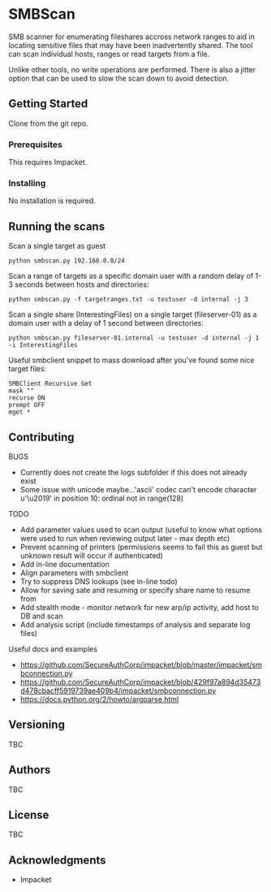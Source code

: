 # SMBScan

SMB scanner for enumerating fileshares accross network ranges to aid in locating sensitive files that may have been inadvertently shared.
The tool can scan individual hosts, ranges or read targets from a file.

Unlike other tools, no write operations are performed. There is also a jitter option that can be used to slow the scan down to avoid detection.

## Getting Started

Clone from the git repo.

### Prerequisites

This requires Impacket.

### Installing

No installation is required.

## Running the scans

Scan a single target as guest
```
python smbscan.py 192.168.0.0/24
```

Scan a range of targets as a specific domain user with a random delay of 1-3 seconds between hosts and directories:
```
python smbscan.py -f targetranges.txt -u testuser -d internal -j 3
```

Scan a single share (InterestingFiles) on a single target (fileserver-01) as a domain user with a delay of 1 second between directories:
```
python smbscan.py fileserver-01.internal -u testuser -d internal -j 1 -i InterestingFiles
```

Useful smbclient snippet to mass download after you've found some nice target files:
```
SMBClient Recursive Get
mask ""
recurse ON
prompt OFF
mget *
```

## Contributing

BUGS
- Currently does not create the logs subfolder if this does not already exist
- Some issue with unicode maybe...'ascii' codec can't encode character u'\u2019' in position 10: ordinal not in range(128)

 TODO
 - Add parameter values used to scan output (useful to know what options were used to run when reviewing output later - max depth etc)
 - Prevent scanning of printers (permissions seems to fail this as guest but unknown result will occur if authenticated)
 - Add in-line documentation
- Align parameters with smbclient
- Try to suppress DNS lookups (see in-line todo)
- Allow for saving sate and resuming or specify share name to resume from
- Add stealth mode - monitor network for new arp/ip activity, add host to DB and scan
- Add analysis script (include timestamps of analysis and separate log files)

Useful docs and examples
- https://github.com/SecureAuthCorp/impacket/blob/master/impacket/smbconnection.py
- https://github.com/SecureAuthCorp/impacket/blob/429f97a894d35473d478cbacff5919739ae409b4/impacket/smbconnection.py
- https://docs.python.org/2/howto/argparse.html

## Versioning

TBC

## Authors

TBC

## License

TBC

## Acknowledgments

* Impacket
